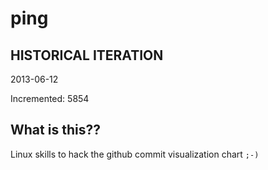 # ping

## HISTORICAL ITERATION
2013-06-12

Incremented: 5854

## What is this?? 
Linux skills to hack the github commit visualization chart `;-)`
